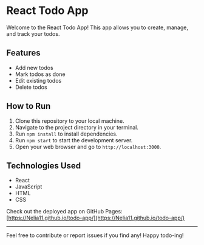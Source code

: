 # React Todo App

Welcome to the React Todo App! This app allows you to create, manage, and track your todos.

## Features

- Add new todos
- Mark todos as done
- Edit existing todos
- Delete todos

## How to Run

1. Clone this repository to your local machine.
2. Navigate to the project directory in your terminal.
3. Run `npm install` to install dependencies.
4. Run `npm start` to start the development server.
5. Open your web browser and go to `http://localhost:3000`.

## Technologies Used

- React
- JavaScript
- HTML
- CSS

Check out the deployed app on GitHub Pages: [https://Nelia11.github.io/todo-app/](https://Nelia11.github.io/todo-app/)

---

Feel free to contribute or report issues if you find any! Happy todo-ing!
